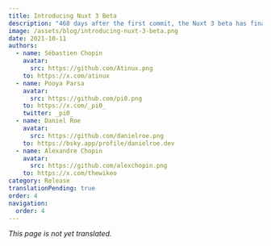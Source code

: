 ```yaml
---
title: Introducing Nuxt 3 Beta
description: "468 days after the first commit, the Nuxt 3 beta has finally arrived. Discover what's inside and what to expect from it. Yes, it includes Vue 3 and Vite ⚡️"
image: /assets/blog/introducing-nuxt-3-beta.png
date: 2021-10-11
authors:
  - name: Sébastien Chopin
    avatar:
      src: https://github.com/Atinux.png
    to: https://x.com/atinux
  - name: Pooya Parsa
    avatar:
      src: https://github.com/pi0.png
    to: https://x.com/_pi0_
    twitter: _pi0_
  - name: Daniel Roe
    avatar:
      src: https://github.com/danielroe.png
    to: https://bsky.app/profile/danielroe.dev
  - name: Alexandre Chopin
    avatar:
      src: https://github.com/alexchopin.png
    to: https://x.com/thewikeo
category: Release
translationPending: true
order: 4
navigation:
  order: 4
---
```

_This page is not yet translated._
